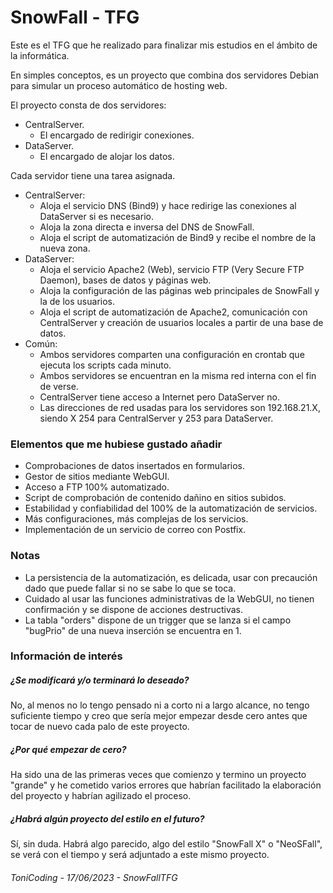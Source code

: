 # SnowFall - TFG
Este es el TFG que he realizado para finalizar mis estudios en el ámbito de la informática.

En simples conceptos, es un proyecto que combina dos servidores Debian para simular un proceso automático de hosting web.

El proyecto consta de dos servidores:
- CentralServer.
  - El encargado de redirigir conexiones.
- DataServer.
  - El encargado de alojar los datos.
 
Cada servidor tiene una tarea asignada.
- CentralServer:
  - Aloja el servicio DNS (Bind9) y hace redirige las conexiones al DataServer si es necesario.
  - Aloja la zona directa e inversa del DNS de SnowFall.
  - Aloja el script de automatización de Bind9 y recibe el nombre de la nueva zona.
- DataServer:
  - Aloja el servicio Apache2 (Web), servicio FTP (Very Secure FTP Daemon), bases de datos y páginas web.
  - Aloja la configuración de las páginas web principales de SnowFall y la de los usuarios.
  - Aloja el script de automatización de Apache2, comunicación con CentralServer y creación de usuarios locales a partir de una base de datos.
- Común:
  - Ambos servidores comparten una configuración en crontab que ejecuta los scripts cada minuto.
  - Ambos servidores se encuentran en la misma red interna con el fin de verse.
  - CentralServer tiene acceso a Internet pero DataServer no.
  - Las direcciones de red usadas para los servidores son 192.168.21.X, siendo X 254 para CentralServer y 253 para DataServer.

### Elementos que me hubiese gustado añadir
- Comprobaciones de datos insertados en formularios.
- Gestor de sitios mediante WebGUI.
- Acceso a FTP 100% automatizado.
- Script de comprobación de contenido dañino en sitios subidos.
- Estabilidad y confiabilidad del 100% de la automatización de servicios.
- Más configuraciones, más complejas de los servicios.
- Implementación de un servicio de correo con Postfix.
 
### Notas
- La persistencia de la automatización, es delicada, usar con precaución dado que puede fallar si no se sabe lo que se toca.
- Cuidado al usar las funciones administrativas de la WebGUI, no tienen confirmación y se dispone de acciones destructivas.
- La tabla "orders" dispone de un trigger que se lanza si el campo "bugPrio" de una nueva inserción se encuentra en 1.

### Información de interés
##### ¿Se modificará y/o terminará lo deseado?
No, al menos no lo tengo pensado ni a corto ni a largo alcance, no tengo suficiente tiempo y creo que sería mejor empezar desde cero antes que tocar de nuevo cada palo de este proyecto.

##### ¿Por qué empezar de cero?
Ha sido una de las primeras veces que comienzo y termino un proyecto "grande" y he cometido varios errores que habrían facilitado la elaboración del proyecto y habrían agilizado el proceso.

##### ¿Habrá algún proyecto del estilo en el futuro?
Sí, sin duda. Habrá algo parecido, algo del estilo "SnowFall X" o "NeoSFall", se verá con el tiempo y será adjuntado a este mismo proyecto.

###### ToniCoding - 17/06/2023 - SnowFallTFG
